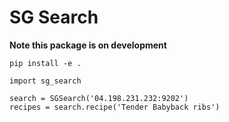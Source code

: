 # SG Search

**Note this package is on development**

```
pip install -e .
```

```
import sg_search

search = SGSearch('04.198.231.232:9202')
recipes = search.recipe('Tender Babyback ribs')
```